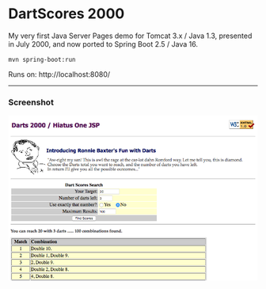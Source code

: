 # DartScores 2000

My very first Java Server Pages demo for Tomcat 3.x / Java 1.3, presented in July 2000, and now ported to Spring Boot 2.5 / Java 16.

    mvn spring-boot:run

Runs on: http://localhost:8080/


----
### Screenshot

![Screenshot](screenshot.png)
